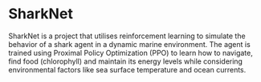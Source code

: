 # SharkNet

SharkNet is a project that utilises reinforcement learning to simulate the behavior of a shark agent in a dynamic marine environment. The agent is trained using Proximal Policy Optimization (PPO) to learn how to navigate, find food (chlorophyll) and maintain its energy levels while considering environmental factors like sea surface temperature and ocean currents.
